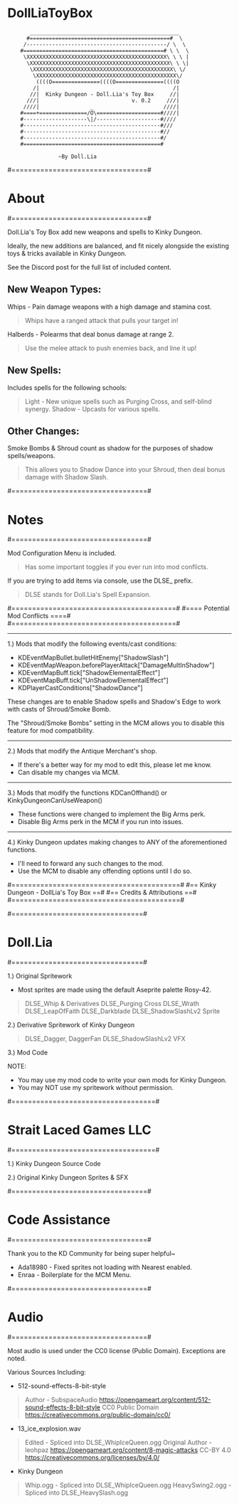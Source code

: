 # DollLiaToyBox

           _______________________________________________
          #============================================#  \
         /--------------------------------------------/ \  \
        #============================================# \ \  \
         \XXXXXXXXXXXXXXXXXXXXXXXXXXXXXXXXXXXXXXXXXXXX\ \ \ |
          \XXXXXXXXXXXXXXXXXXXXXXXXXXXXXXXXXXXXXXXXXXXX\ \ \|
           \XXXXXXXXXXXXXXXXXXXXXXXXXXXXXXXXXXXXXXXXXXXX\ \/
            \XXXXXXXXXXXXXXXXXXXXXXXXXXXXXXXXXXXXXXXXXXXX\/
             ((((O===============((((O===============((((O
            /|                                          /|
           //|  Kinky Dungeon - Doll.Lia's Toy Box     //|
          ///|                             v. 0.2     ///|
         ////|                _                      ////|
        #====+===============/O\====================#////|
        #--------------------\|/--------------------#////
        #-------------------------------------------#///
        #-------------------------------------------#//
        #-------------------------------------------#/
        #===========================================#

					~By Doll.Lia

#=================================#
#              About              #
#=================================#

Doll.Lia's Toy Box add new weapons and spells to Kinky Dungeon.

Ideally, the new additions are balanced, and fit nicely alongside
 the existing toys & tricks available in Kinky Dungeon.

See the Discord post for the full list of included content.


New Weapon Types:
------------------------
Whips - Pain damage weapons with a high damage and stamina cost.
 > Whips have a ranged attack that pulls your target in!

Halberds - Polearms that deal bonus damage at range 2.
 > Use the melee attack to push enemies back, and line it up!


New Spells:
-------------
Includes spells for the following schools:
 > Light  - New unique spells such as Purging Cross, and self-blind synergy.
 > Shadow - Upcasts for various spells.


Other Changes:
--------------
Smoke Bombs & Shroud count as shadow for the purposes of shadow spells/weapons.
 > This allows you to Shadow Dance into your Shroud, then deal bonus damage with Shadow Slash.


#=================================#
#              Notes              #
#=================================#

Mod Configuration Menu is included.
 > Has some important toggles if you ever run into mod conflicts.

If you are trying to add items via console, use the DLSE_ prefix.
 > DLSE stands for Doll.Lia's Spell Expansion.



#========================================#
#====    Potential Mod Conflicts     ====#
#========================================#

---
1.) Mods that modify the following events/cast conditions:
* KDEventMapBullet.bulletHitEnemy["ShadowSlash"]
* KDEventMapWeapon.beforePlayerAttack["DamageMultInShadow"]
* KDEventMapBuff.tick["ShadowElementalEffect"]
* KDEventMapBuff.tick["UnShadowElementalEffect"]
* KDPlayerCastConditions["ShadowDance"]

These changes are to enable Shadow spells and Shadow's Edge to work with casts of Shroud/Smoke Bomb.

The "Shroud/Smoke Bombs" setting in the MCM allows you to disable this feature for mod compatibility.

---
2.) Mods that modify the Antique Merchant's shop.
* If there's a better way for my mod to edit this, please let me know.
* Can disable my changes via MCM.

----
3.) Mods that modify the functions KDCanOffhand() or KinkyDungeonCanUseWeapon()
* These functions were changed to implement the Big Arms perk.
* Disable Big Arms perk in the MCM if you run into issues.

---
4.) Kinky Dungeon updates making changes to ANY of the aforementioned functions.
* I'll need to forward any such changes to the mod.
* Use the MCM to disable any offending options until I do so.












#=========================================#
#==  Kinky Dungeon - DollLia's Toy Box  ==#
#==       Credits & Attributions        ==#
#=========================================#


#================================#
#          Doll.Lia              #
#================================#

1.) Original Spritework
* Most sprites are made using the default Aseprite palette Rosy-42.
 > DLSE_Whip & Derivatives
 > DLSE_Purging Cross
 > DLSE_Wrath
 > DLSE_LeapOfFaith
 > DLSE_Darkblade
 > DLSE_ShadowSlashLv2 Sprite

2.) Derivative Spritework of Kinky Dungeon
 > DLSE_Dagger, DaggerFan
 > DLSE_ShadowSlashLv2 VFX

3.) Mod Code


NOTE:
* You may use my mod code to write your own mods for Kinky Dungeon.
* You may NOT use my spritework without permission.


#===================================#
#      Strait Laced Games LLC       #
#===================================#

1.) Kinky Dungeon Source Code

2.) Original Kinky Dungeon Sprites & SFX


#=================================#
#        Code Assistance          #
#=================================#

Thank you to the KD Community for being super helpful~

* Ada18980 - Fixed sprites not loading with Nearest enabled.
* Enraa - Boilerplate for the MCM Menu.


#=================================#
#             Audio               #
#=================================#

Most audio is used under the CC0 license (Public Domain). Exceptions are noted.

Various Sources Including:
* 512-sound-effects-8-bit-style
 > Author - SubspaceAudio
 > https://opengameart.org/content/512-sound-effects-8-bit-style
 > CC0 Public Domain
 > https://creativecommons.org/public-domain/cc0/

* 13_ice_explosion.wav
 > Edited - Spliced into DLSE_WhipIceQueen.ogg
 > Original Author - leohpaz
 > https://opengameart.org/content/8-magic-attacks
 > CC-BY 4.0
 > https://creativecommons.org/licenses/by/4.0/

* Kinky Dungeon
 > Whip.ogg        - Spliced into DLSE_WhipIceQueen.ogg
 > HeavySwing2.ogg - Spliced into DLSE_HeavySlash.ogg